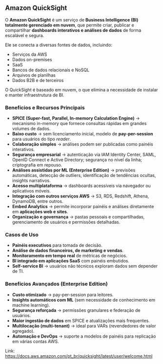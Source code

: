 ##  Amazon QuickSight

O **Amazon QuickSight** é um serviço de **Business Intelligence (BI) totalmente gerenciado em nuvem**, que permite criar, publicar e compartilhar **dashboards interativos e análises de dados** de forma escalável e segura.  

Ele se conecta a diversas fontes de dados, incluindo:
- Serviços da AWS  
- Dados on-premises  
- SaaS  
- Bancos de dados relacionais e NoSQL  
- Arquivos de planilhas  
- Dados B2B e de terceiros  

O QuickSight é baseado em nuvem, o que elimina a necessidade de instalar e manter infraestrutura de BI.  



### Benefícios e Recursos Principais
-  **SPICE (Super-fast, Parallel, In-memory Calculation Engine)** → mecanismo in-memory que fornece consultas rápidas em grandes volumes de dados.  
-  **Baixo custo** → sem licenciamento inicial, modelo de **pay-per-session** para usuários do tipo *reader*.  
-  **Colaboração simples** → análises podem ser publicadas como painéis interativos.  
-  **Segurança empresarial** → autenticação via IAM Identity Center, SAML, OpenID Connect e Active Directory; segurança no nível da linha; criptografia em repouso.  
-  **Análises assistidas por ML (Enterprise Edition)** → previsões automáticas, detecção de outliers, identificação de tendências ocultas, insights narrativos.  
-  **Acesso multiplataforma** → dashboards acessíveis via navegador ou aplicativos móveis.  
-  **Integração com outros serviços AWS** → S3, RDS, Redshift, Athena, DynamoDB, entre outros.  
-  **Embed Analytics** → permite incorporar painéis e análises diretamente em **aplicações web e sites**.  
-  **Organização e governança** → pastas pessoais e compartilhadas, gerenciamento de usuários e permissões detalhadas.  



###  Casos de Uso
- **Painéis executivos** para tomada de decisão.  
- **Análise de dados financeiros, de marketing e vendas**.  
- **Monitoramento em tempo real** de métricas de negócios.  
- **BI integrado em aplicações SaaS** com painéis embutidos.  
- **Self-service BI** → usuários não técnicos exploram dados sem depender de TI.  



###  Benefícios Avançados (Enterprise Edition)
-  **Custo otimizado** → pay-per-session para leitores.  
-  **Insights automáticos com ML** (sem necessidade de conhecimento em machine learning).  
- **Segurança reforçada** → permissões granulares e federação de usuários.  
-  **Maior ingestão de dados** em SPICE e atualizações mais frequentes.  
-  **Multilocação (multi-tenant)** → ideal para VARs (revendedores de valor agregado).  
-  **Automação e DevOps** → suporte a modelos de painéis para replicação em várias contas AWS.  


Link: https://docs.aws.amazon.com/pt_br/quicksight/latest/user/welcome.html
